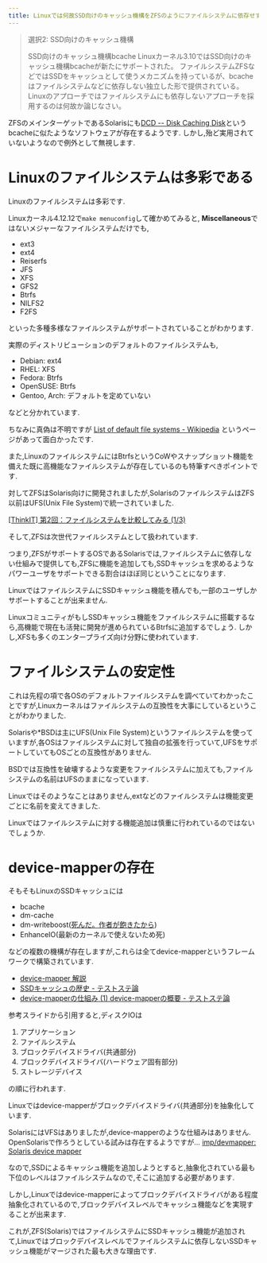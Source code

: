 ```yaml
---
title: Linuxでは何故SSD向けのキャッシュ機構をZFSのようにファイルシステムに依存せずにbcacheのような形で提供しているのか考察
---
```


> 選択2: SSD向けのキャッシュ機構
>
> SSD向けのキャッシュ機構bcache Linuxカーネル3.10ではSSD向けのキャッシュ機構bcacheが新たにサポートされた。
> ファイルシステムZFSなどではSSDをキャッシュとして使うメカニズムを持っているが、bcacheはファイルシステムなどに依存しない独立した形で提供されている。
> Linuxのアプローチではファイルシステムにも依存しないアプローチを採用するのは何故か論じなさい。

ZFSのメインターゲットであるSolarisにも[DCD -- Disk Caching Disk](http://www.ele.uri.edu/research/hpcl/DCD/DCD.html)というbcacheに似たようなソフトウェアが存在するようです.
しかし,殆ど実用されていないようなので例外として無視します.

# Linuxのファイルシステムは多彩である

Linuxのファイルシステムは多彩です.

Linuxカーネル4.12.12で`make menuconfig`して確かめてみると,
**Miscellaneous**ではないメジャーなファイルシステムだけでも,

* ext3
* ext4
* Reiserfs
* JFS
* XFS
* GFS2
* Btrfs
* NILFS2
* F2FS

といった多種多様なファイルシステムがサポートされていることがわかります.

実際のディストリビューションのデフォルトのファイルシステムも,

* Debian: ext4
* RHEL: XFS
* Fedora: Btrfs
* OpenSUSE: Btrfs
* Gentoo, Arch: デフォルトを定めていない

などと分かれています.

ちなみに真偽は不明ですが
[List of default file systems - Wikipedia](https://en.wikipedia.org/wiki/List_of_default_file_systems)
というページがあって面白かったです.

また,LinuxのファイルシステムにはBtrfsというCoWやスナップショット機能を備えた既に高機能なファイルシステムが存在しているのも特筆すべきポイントです.

対してZFSはSolaris向けに開発されましたが,SolarisのファイルシステムはZFS以前はUFS(Unix File System)で統一されていました.

[[ThinkIT] 第2回：ファイルシステムを比較してみる (1/3)](https://thinkit.co.jp/free/solaris10/4/2/1.html)

そして,ZFSは次世代ファイルシステムとして扱われています.

つまり,ZFSがサポートするOSであるSolarisでは,ファイルシステムに依存しない仕組みで提供しても,ZFSに機能を追加しても,SSDキャッシュを求めるようなパワーユーザをサポートできる割合はほぼ同じということになります.

LinuxではファイルシステムにSSDキャッシュ機能を積んでも,一部のユーザしかサポートすることが出来ません.

LinuxコミュニティがもしSSDキャッシュ機能をファイルシステムに搭載するなら,高機能で現在も活発に開発が進められているBtrfsに追加するでしょう.
しかし,XFSも多くのエンタープライズ向け分野に使われています.

# ファイルシステムの安定性

これは先程の項で各OSのデフォルトファイルシステムを調べていてわかったことですが,Linuxカーネルはファイルシステムの互換性を大事にしているということがわかりました.

Solarisや*BSDは主にUFS(Unix File System)というファイルシステムを使っていますが,各OSはファイルシステムに対して独自の拡張を行っていて,UFSをサポートしていてもOSごとの互換性がありません.

BSDでは互換性を破壊するような変更をファイルシステムに加えても,ファイルシステムの名前はUFSのままになっています.

Linuxではそのようなことはありません,extなどのファイルシステムは機能変更ごとに名前を変えてきました.

Linuxではファイルシステムに対する機能追加は慎重に行われているのではないでしょうか.

# device-mapperの存在

そもそもLinuxのSSDキャッシュには

* bcache
* dm-cache
* dm-writeboost([死んだ。作者が飽きたから](http://akiradeveloper.hatenadiary.com/entry/2017/05/31/232526))
* EnhanceIO(最新のカーネルで使えないため死)

などの複数の機構が存在しますが,これらは全てdevice-mapperというフレームワークで構築されています.

* [device-mapper 解説](http://lc.linux.or.jp/lc2009/slide/T-02-slide.pdf)
* [SSDキャッシュの歴史 - テストステ論](http://akiradeveloper.hatenadiary.com/entry/2016/09/23/213454)
* [device-mapperの仕組み (1) device-mapperの概要 - テストステ論](http://akiradeveloper.hatenadiary.com/entry/2013/05/11/220634)

参考スライドから引用すると,ディスクIOは

1. アプリケーション
2. ファイルシステム
3. ブロックデバイスドライバ(共通部分)
4. ブロックデバイスドライバ(ハードウェア固有部分)
5. ストレージデバイス

の順に行われます.

Linuxではdevice-mapperがブロックデバイスドライバ(共通部分)を抽象化しています.

SolarisにはVFSはありましたが,device-mapperのような仕組みはありません.
OpenSolarisで作ろうとしている試みは存在するようですが…
[imp/devmapper: Solaris device mapper](https://github.com/imp/devmapper)

なので,SSDによるキャッシュ機能を追加しようとすると,抽象化されている最も下位のレベルはファイルシステムなので,そこに追加する必要があります.

しかし,Linuxではdevice-mapperによってブロックデバイスドライバがある程度抽象化されているので,ブロックデバイスレベルでキャッシュ機能などを実現することが出来ます.

これが,ZFS(Solaris)ではファイルシステムにSSDキャッシュ機能が追加されて,Linuxではブロックデバイスレベルでファイルシステムに依存しないSSDキャッシュ機能がマージされた最も大きな理由です.
